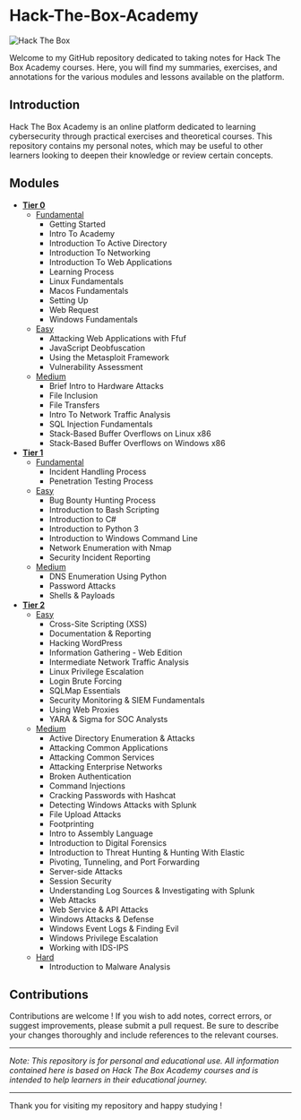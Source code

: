 ﻿# Hack-The-Box-Academy
 
![Hack The Box](https://www.hackthebox.eu/images/logo-htb.svg)
 
Welcome to my GitHub repository dedicated to taking notes for Hack The Box Academy courses. Here, you will find my summaries, exercises, and annotations for the various modules and lessons available on the platform.

## Introduction

Hack The Box Academy is an online platform dedicated to learning cybersecurity through practical exercises and theoretical courses. This repository contains my personal notes, which may be useful to other learners looking to deepen their knowledge or review certain concepts.

## Modules
- **[Tier 0](https://github.com/nolancarougepro/Hack-The-Box-Academy/tree/main/Tier%200)**
  - [Fundamental](https://github.com/nolancarougepro/Hack-The-Box-Academy/tree/main/Tier%200/Fundamental)
    - Getting Started
    - Intro To Academy
    - Introduction To Active Directory
    - Introduction To Networking
    - Introduction To Web Applications
    - Learning Process
    - Linux Fundamentals
    - Macos Fundamentals
    - Setting Up
    - Web Request
    - Windows Fundamentals
  - [Easy](https://github.com/nolancarougepro/Hack-The-Box-Academy/tree/main/Tier%200/Easy)
    - Attacking Web Applications with Ffuf
    - JavaScript Deobfuscation
    - Using the Metasploit Framework
    - Vulnerability Assessment
  - [Medium](https://github.com/nolancarougepro/Hack-The-Box-Academy/tree/main/Tier%200/Medium)
    - Brief Intro to Hardware Attacks
    - File Inclusion
    - File Transfers
    - Intro To Network Traffic Analysis
    - SQL Injection Fundamentals
    - Stack-Based Buffer Overflows on Linux x86
    - Stack-Based Buffer Overflows on Windows x86
- **[Tier 1](https://github.com/nolancarougepro/Hack-The-Box-Academy/tree/main/Tier%201)**
  - [Fundamental](https://github.com/nolancarougepro/Hack-The-Box-Academy/tree/main/Tier%201/Fundamental)
    - Incident Handling Process
    - Penetration Testing Process
  - [Easy](https://github.com/nolancarougepro/Hack-The-Box-Academy/tree/main/Tier%201/Easy)
    - Bug Bounty Hunting Process
    - Introduction to Bash Scripting
    - Introduction to C#
    - Introduction to Python 3
    - Introduction to Windows Command Line
    - Network Enumeration with Nmap
    - Security Incident Reporting
  - [Medium](https://github.com/nolancarougepro/Hack-The-Box-Academy/tree/main/Tier%201/Medium)
    - DNS Enumeration Using Python
    - Password Attacks
    - Shells & Payloads
- **[Tier 2](https://github.com/nolancarougepro/Hack-The-Box-Academy/tree/main/Tier%202)**
  - [Easy](https://github.com/nolancarougepro/Hack-The-Box-Academy/tree/main/Tier%202/Easy)
    - Cross-Site Scripting (XSS)
    - Documentation & Reporting
    - Hacking WordPress
    - Information Gathering - Web Edition
    - Intermediate Network Traffic Analysis
    - Linux Privilege Escalation
    - Login Brute Forcing
    - SQLMap Essentials
    - Security Monitoring & SIEM Fundamentals
    - Using Web Proxies
    - YARA & Sigma for SOC Analysts
  - [Medium](https://github.com/nolancarougepro/Hack-The-Box-Academy/tree/main/Tier%202/Medium)
    - Active Directory Enumeration & Attacks
    - Attacking Common Applications
    - Attacking Common Services
    - Attacking Enterprise Networks
    - Broken Authentication
    - Command Injections
    - Cracking Passwords with Hashcat
    - Detecting Windows Attacks with Splunk
    - File Upload Attacks
    - Footprinting
    - Intro to Assembly Language
    - Introduction to Digital Forensics
    - Introduction to Threat Hunting & Hunting With Elastic
    - Pivoting, Tunneling, and Port Forwarding
    - Server-side Attacks
    - Session Security
    - Understanding Log Sources & Investigating with Splunk
    - Web Attacks
    - Web Service & API Attacks
    - Windows Attacks & Defense
    - Windows Event Logs & Finding Evil
    - Windows Privilege Escalation
    - Working with IDS-IPS
  - [Hard](https://github.com/nolancarougepro/Hack-The-Box-Academy/tree/main/Tier%202/Hard)
    - Introduction to Malware Analysis

## Contributions

Contributions are welcome ! If you wish to add notes, correct errors, or suggest improvements, please submit a pull request. Be sure to describe your changes thoroughly and include references to the relevant courses.

---

*Note: This repository is for personal and educational use. All information contained here is based on Hack The Box Academy courses and is intended to help learners in their educational journey.*

---

Thank you for visiting my repository and happy studying !
